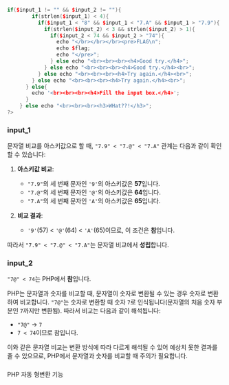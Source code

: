 ```C++
if($input_1 != "" && $input_2 != ""){
        if(strlen($input_1) < 4){
          if($input_1 < "8" && $input_1 < "7.A" && $input_1 > "7.9"){
            if(strlen($input_2) < 3 && strlen($input_2) > 1){
              if($input_2 < 74 && $input_2 > "74"){
                echo "</br></br></br><pre>FLAG\n";
                echo $flag;
                echo "</pre>";
              } else echo "<br><br><br><h4>Good try.</h4>";
            } else echo "<br><br><br><h4>Good try.</h4><br>";
          } else echo "<br><br><br><h4>Try again.</h4><br>";
        } else echo "<br><br><br><h4>Try again.</h4><br>";
      } else{
        echo '<br><br><br><h4>Fill the input box.</h4>';
      }
    } else echo "<br><br><br><h3>WHat??!</h3>";
?> 
```

### input_1

문자열 비교를 아스키값으로 할 때, `"7.9" < "7.@" < "7.A"` 관계는 다음과 같이 확인할 수 있습니다:

1. **아스키값 비교**:
   - `"7.9"`의 세 번째 문자인 `'9'`의 아스키값은 **57**입니다.
   - `"7.@"`의 세 번째 문자인 `'@'`의 아스키값은 **64**입니다.
   - `"7.A"`의 세 번째 문자인 `'A'`의 아스키값은 **65**입니다.

2. **비교 결과**:
   - `'9'`(57) < `'@'`(64) < `'A'`(65)이므로, 이 조건은 **참**입니다.

따라서 `"7.9" < "7.@" < "7.A"`는 문자열 비교에서 **성립**합니다.

### input_2

`"7@" < 74`는 PHP에서 **참**입니다.

PHP는 문자열과 숫자를 비교할 때, 문자열이 숫자로 변환될 수 있는 경우 숫자로 변환하여 비교합니다. `"7@"`는 숫자로 변환할 때 숫자 `7`로 인식됩니다(문자열의 처음 숫자 부분인 `7`까지만 변환됨). 따라서 비교는 다음과 같이 해석됩니다:

- `"7@"` → `7`
- `7 < 74`이므로 참입니다.

이와 같은 문자열 비교는 변환 방식에 따라 다르게 해석될 수 있어 예상치 못한 결과를 줄 수 있으므로, PHP에서 문자열과 숫자를 비교할 때 주의가 필요합니다.

### #
PHP 자동 형변환 기능
